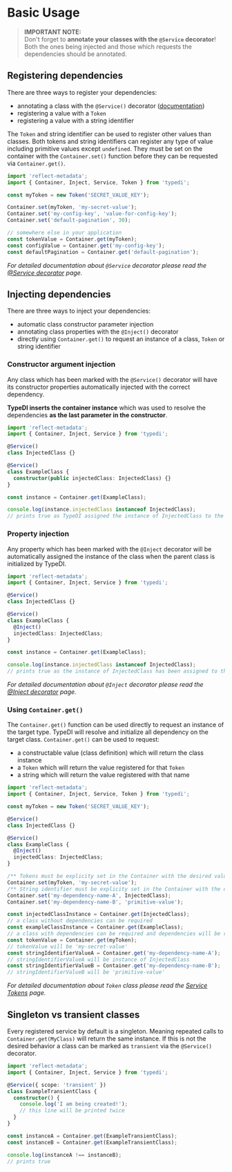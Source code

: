 # Basic Usage

> **IMPORTANT NOTE:**  
> Don't forget to **annotate your classes with the `@Service` decorator**! Both the ones being injected and those which
> requests the dependencies should be annotated.

## Registering dependencies

There are three ways to register your dependencies:

- annotating a class with the `@Service()` decorator ([documentation](./04-service-decorator.md))
- registering a value with a `Token`
- registering a value with a string identifier

The `Token` and string identifier can be used to register other values than classes. Both tokens and string identifiers
can register any type of value including primitive values except `undefined`. They must be set on the container with the
`Container.set()` function before they can be requested via `Container.get()`.

```ts
import 'reflect-metadata';
import { Container, Inject, Service, Token } from 'typedi';

const myToken = new Token('SECRET_VALUE_KEY');

Container.set(myToken, 'my-secret-value');
Container.set('my-config-key', 'value-for-config-key');
Container.set('default-pagination', 30);

// somewhere else in your application
const tokenValue = Container.get(myToken);
const configValue = Container.get('my-config-key');
const defaultPagination = Container.get('default-pagination');
```

_For detailed documentation about `@Service` decorator please read the [@Service decorator](./04-service-decorator.md) page._

## Injecting dependencies

There are three ways to inject your dependencies:

- automatic class constructor parameter injection
- annotating class properties with the `@Inject()` decorator
- directly using `Container.get()` to request an instance of a class, `Token` or string identifier

### Constructor argument injection

Any class which has been marked with the `@Service()` decorator will have its constructor properties automatically
injected with the correct dependency.

**TypeDI inserts the container instance** which was used to resolve the dependencies **as the last parameter in the constructor**.

```ts
import 'reflect-metadata';
import { Container, Inject, Service } from 'typedi';

@Service()
class InjectedClass {}

@Service()
class ExampleClass {
  constructor(public injectedClass: InjectedClass) {}
}

const instance = Container.get(ExampleClass);

console.log(instance.injectedClass instanceof InjectedClass);
// prints true as TypeDI assigned the instance of InjectedClass to the property
```

### Property injection

Any property which has been marked with the `@Inject` decorator will be automatically assigned the instance of the class
when the parent class is initialized by TypeDI.

```ts
import 'reflect-metadata';
import { Container, Inject, Service } from 'typedi';

@Service()
class InjectedClass {}

@Service()
class ExampleClass {
  @Inject()
  injectedClass: InjectedClass;
}

const instance = Container.get(ExampleClass);

console.log(instance.injectedClass instanceof InjectedClass);
// prints true as the instance of InjectedClass has been assigned to the `injectedClass` property by TypeDI
```

_For detailed documentation about `@Inject` decorator please read the [@Inject decorator](./05-inject-decorator.md) page._

### Using `Container.get()`

The `Container.get()` function can be used directly to request an instance of the target type. TypeDI will resolve and
initialize all dependency on the target class. `Container.get()` can be used to request:

- a constructable value (class definition) which will return the class instance
- a `Token` which will return the value registered for that `Token`
- a string which will return the value registered with that name

```ts
import 'reflect-metadata';
import { Container, Inject, Service, Token } from 'typedi';

const myToken = new Token('SECRET_VALUE_KEY');

@Service()
class InjectedClass {}

@Service()
class ExampleClass {
  @Inject()
  injectedClass: InjectedClass;
}

/** Tokens must be explicity set in the Container with the desired value. */
Container.set(myToken, 'my-secret-value');
/** String identifier must be explicity set in the Container with the desired value. */
Container.set('my-dependency-name-A', InjectedClass);
Container.set('my-dependency-name-B', 'primitive-value');

const injectedClassInstance = Container.get(InjectedClass);
// a class without dependencies can be required
const exampleClassInstance = Container.get(ExampleClass);
// a class with dependencies can be required and dependencies will be resolved
const tokenValue = Container.get(myToken);
// tokenValue will be 'my-secret-value'
const stringIdentifierValueA = Container.get('my-dependency-name-A');
// stringIdentifierValueA will be instance of InjectedClass
const stringIdentifierValueB = Container.get('my-dependency-name-B');
// stringIdentifierValueB will be 'primitive-value'
```

_For detailed documentation about `Token` class please read the [Service Tokens](./06-service-tokens.md) page._

## Singleton vs transient classes

Every registered service by default is a singleton. Meaning repeated calls to `Container.get(MyClass)` will return the
same instance. If this is not the desired behavior a class can be marked as `transient` via the `@Service()` decorator.

```ts
import 'reflect-metadata';
import { Container, Inject, Service } from 'typedi';

@Service({ scope: 'transient' })
class ExampleTransientClass {
  constructor() {
    console.log('I am being created!');
    // this line will be printed twice
  }
}

const instanceA = Container.get(ExampleTransientClass);
const instanceB = Container.get(ExampleTransientClass);

console.log(instanceA !== instanceB);
// prints true
```
